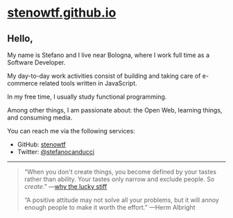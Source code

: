 # [stenowtf.github.io](https://stenowtf.github.io/)

## Hello,

My name is Stefano and I live near Bologna, where I work full time as a Software Developer.

My day-to-day work activities consist of building and taking care of e-commerce related tools written in JavaScript.

In my free time, I usually study functional programming.

Among other things, I am passionate about: the Open Web, learning things, and consuming media.

You can reach me via the following services:

- GitHub: [stenowtf](https://github.com/stenowtf)
- Twitter: [@stefanocanducci](https://twitter.com/stefanocanducci)

---

> “When you don't create things, you become defined by your tastes rather than ability. Your tastes only narrow and exclude people. So _create_.” —[why the lucky stiff](https://en.wikipedia.org/wiki/Why_the_lucky_stiff)
>
> “A positive attitude may not solve all your problems, but it will annoy enough people to make it worth the effort.” —Herm Albright
